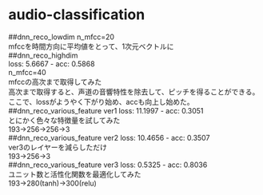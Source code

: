 # audio-classification
##dnn_reco_lowdim
n_mfcc=20  
mfccを時間方向に平均値をとって、1次元ベクトルに  
##dnn_reco_highdim  
loss: 5.6667 - acc: 0.5868  
n_mfcc=40  
mfccの高次まで取得してみた  
高次まで取得すると、声道の音響特性を除去して、ピッチを得ることができる。  
ここで、lossがようやく下がり始め、accも向上し始めた。  
##dnn_reco_various_feature ver1
loss: 11.1997 - acc: 0.3051  
とにかく色々な特徴量を試してみた  
193->256->256->3  
##dnn_reco_various_feature ver2
loss: 10.4656 - acc: 0.3507  
ver3のレイヤーを減らしただけ  
193->256->3  
##dnn_reco_various_feature ver3
loss: 0.5325 - acc: 0.8036  
ユニット数と活性化関数を最適化してみた  
193->280(tanh)->300(relu)  